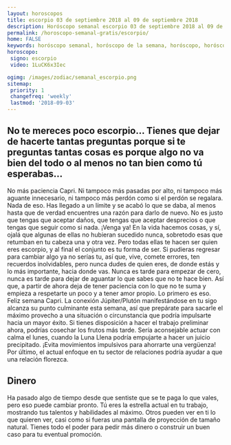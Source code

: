 ```yaml
---
layout: horoscopos
title: escorpio 03 de septiembre 2018 al 09 de septiembre 2018 
description: Horóscopo semanal escorpio 03 de septiembre 2018 al 09 de septiembre 2018. No te mereces poco escorpio… Tienes que dejar de hacerte tantas preguntas porque si te preguntas tantas cosas es porque algo no va bien del todo o al menos no tan bien como tú esperabas…
permalink: /horoscopo-semanal-gratis/escorpio/
home: FALSE
keywords: horóscopo semanal, horóscopo de la semana, horóscopo, horóscopo gratis,horóscopos, horóscopo esperanza gracia, horoscopos escorpio la semana, horóscopos gratis, Tarot, Astrologia, Zodíaco, escorpio, horoscopo gratis, semanal
horoscopo:
 signo: escorpio
 video: 1LuCK6x3Iec

ogimg: /images/zodiac/semanal_escorpio.png
sitemap:
 priority: 1
 changefreq: 'weekly'
 lastmod: '2018-09-03'
---
```




## No te mereces poco escorpio… Tienes que dejar de hacerte tantas preguntas porque si te preguntas tantas cosas es porque algo no va bien del todo o al menos no tan bien como tú esperabas…

No más paciencia Capri. Ni tampoco más pasadas por alto, ni tampoco más aguante innecesario, ni tampoco más perdón como si el perdón se regalara. Nada de eso. Has llegado a un límite y se acabó lo que se daba, al menos hasta que de verdad encuentres una razón para darlo de nuevo. No es justo que tengas que aceptar daños, que tengas que aceptar desprecios o que tengas que seguir como si nada. ¡Venga ya! En la vida hacemos cosas, y sí, ojalá que algunas de ellas no hubieran sucedido nunca, sobretodo esas que retumban en tu cabeza una y otra vez. Pero todas ellas te hacen ser quien eres escorpio, y al final el conjunto es tu forma de ser. Si pudieras regresar para cambiar algo ya no serías tu, así que, vive, comete errores, ten recuerdos inolvidables, pero nunca dudes de quien eres, de donde estás y lo más importante, hacia donde vas. Nunca es tarde para empezar de cero, nunca es tarde para dejar de aguantar lo que sabes que no te hace bien. Así que, a partir de ahora deja de tener paciencia con lo que no te suma y empieza a respetarte un poco y a tener amor propio. Lo primero es eso. Feliz semana Capri.
La conexión Júpiter/Plutón manifestándose en tu sigo alcanza su punto culminante esta semana, así que prepárate para sacarle el máximo provecho a una situación o circunstancia que podría impulsarte hacia un mayor éxito. Si tienes disposición a hacer el trabajo preliminar ahora, podrías cosechar los frutos más tarde. Sería aconsejable actuar con calma el lunes, cuando la Luna Llena podría empujarte a hacer un juicio precipitado. ¡Evita movimientos impulsivos para ahorrarte una vergüenza! Por último, el actual enfoque en tu sector de relaciones podría ayudar a que una relación florezca.

## Dinero

Ha pasado algo de tiempo desde que sentiste que se te paga lo que vales, pero eso puede cambiar pronto. Tú eres la estrella actual en tu trabajo, mostrando tus talentos y habilidades al máximo. Otros pueden ver en ti lo que quieren ver, casi como si fueras una pantalla de proyección de tamaño natural. Tienes todo el poder para pedir más dinero o construir un buen caso para tu eventual promoción.
